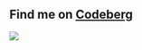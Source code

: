 ## Find me on [Codeberg](https://codeberg.org/thibaudk/)

![](https://raw.githubusercontent.com/thibaudk/thibaudk/main/fuck-microsoft.gif)
